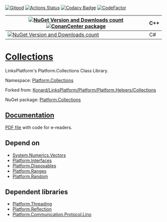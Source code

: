 [![Gitpod](https://img.shields.io/badge/Gitpod-ready--to--code-blue?logo=gitpod)](https://gitpod.io/#https://github.com/linksplatform/Collections)
[![Actions Status](https://github.com/linksplatform/Collections/workflows/CD/badge.svg)](https://github.com/linksplatform/Collections/actions?workflow=CD)
[![Codacy Badge](https://api.codacy.com/project/badge/Grade/ddbcbaaa204a47d7b388ca679791e3fb)](https://app.codacy.com/gh/linksplatform/Collections?utm_source=github.com&utm_medium=referral&utm_content=linksplatform/Collections&utm_campaign=Badge_Grade_Settings)
[![CodeFactor](https://www.codefactor.io/repository/github/linksplatform/collections/badge)](https://www.codefactor.io/repository/github/linksplatform/collections)

| [![NuGet Version and Downloads count](https://buildstats.info/nuget/Platform.Collections.TemplateLibrary)](https://www.nuget.org/packages/Platform.Collections.TemplateLibrary) [![ConanCenter package](https://repology.org/badge/version-for-repo/conancenter/platform.collections.svg)](https://conan.io/center/platform.collections) | __C++__  |
|-|-|
| [![NuGet Version and Downloads count](https://buildstats.info/nuget/Platform.Collections)](https://www.nuget.org/packages/Platform.Collections) | C# |

# [Collections](https://github.com/linksplatform/Collections)

LinksPlatform's Platform.Collections Class Library.

Namespace: [Platform.Collections](https://linksplatform.github.io/Collections/csharp/api/Platform.Collections.html)

Forked from: [Konard/LinksPlatform/Platform/Platform.Helpers/Collections](https://github.com/Konard/LinksPlatform/tree/3f493392043220e6efef3df8650cd61f916122bd/Platform/Platform.Helpers/Collections)

NuGet package: [Platform.Collections](https://www.nuget.org/packages/Platform.Collections)

## [Documentation](https://linksplatform.github.io/Collections)
[PDF file](https://linksplatform.github.io/Collections/csharp/Platform.Collections.pdf) with code for e-readers.

## Depend on
*   [System.Numerics.Vectors](https://www.nuget.org/packages/System.Numerics.Vectors)
*   [Platform.Interfaces](https://github.com/linksplatform/Interfaces)
*   [Platform.Disposables](https://github.com/linksplatform/Disposables)
*   [Platform.Ranges](https://github.com/linksplatform/Ranges)
*   [Platform.Random](https://github.com/linksplatform/Random)

## Dependent libraries
*   [Platform.Threading](https://github.com/linksplatform/Threading)
*   [Platform.Reflection](https://github.com/linksplatform/Reflection)
*   [Platform.Communication.Protocol.Lino](https://github.com/linksplatform/Communication.Protocol.Lino)
